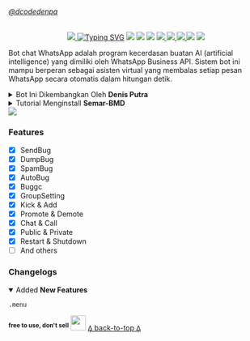 ###### [@dcodedenpa](#dcodedenpa)
<p align="center">
<a href="https://ibb.co/kJzZTmP"><img src="https://i.ibb.co/FXcp1Hd/vector-illustration-of-semar-ai.png"</a>
<a href="https://git.io/typing-svg"><img src="https://readme-typing-svg.herokuapp.com?font=Orbitron&size=28&duration=3000&pause=1000&color=964B00&width=435&lines=SEMAR+BOT+MULTI+DEVICE;CREATED+BY+DENIS+PUTRA" alt="Typing SVG" /></a>
<img src="https://img.shields.io/badge/rating-★★★★☆-brightgreen"/>
<img src="https://badges.frapsoft.com/os/v1/open-source.svg?v=103)](https://github.com/ellerbrock/open-source-badges"/>
<img src="https://gpvc.arturio.dev/dcode-denpa"/>
<a href="https://github.com/dcode-denpa/Semar-BMD"><img src="https://img.shields.io/github/watchers/dcode-denpa/Semar-BMD.svg"</a>
<a href="https://github.com/dcode-denpa/Semar-BMD"><img src="https://img.shields.io/github/stars/dcode-denpa/Semar-BMD.svg"</a>
<a href="https://github.com/dcode-denpa/Semar-BMD"><img src="https://img.shields.io/github/forks/dcode-denpa/Semar-BMD.svg"</a>
<a href="https://github.com/dcode-denpa/Semar-BMD"><img src="https://img.shields.io/github/repo-size/dcode-denpa/Semar-BMD.svg"></a>
<img src="https://raw.githubusercontent.com/andreasbm/readme/master/assets/lines/colored.png"/>

Bot chat WhatsApp adalah program kecerdasan buatan AI (artificial intelligence) yang dimiliki oleh WhatsApp Business API. Sistem bot ini mampu berperan sebagai asisten virtual yang membalas setiap pesan WhatsApp secara otomatis dalam hitungan detik.

<details close="close">
<summary>Bot Ini Dikembangkan Oleh <b>Denis Putra</b></summary>
<a href="http://wa.me/6285866295942"><img src="https://img.shields.io/badge/Whatsapp-30302f?style=flat&logo=whatsapp"></a>
<a href="http://www.instagram.com/dcodedenpa/"><img src="https://img.shields.io/badge/Instagram-30302f?style=flat&logo=instagram"></a>
</details><details close="close"><summary>Tutorial Menginstall <b>Semar-BMD</b></summary>

- `Select The Language`

`you can choose Indonesian or English`
<details close="close">
<summary><i><b>Indonesian</b></i></summary>

***
### 1. Install Aplikasi [Termux](https://f-droid.org/repo/com.termux_118.apk)
> Setelah Install Aplikasi Termux, Silahkan Salin Teks Dibawah, Setelah Disalin Tempel Di Aplikasi Termux.
```
pkg update -y;pkg upgrade -y;pkg install nodejs -y;pkg install git -y;git clone https://github.com/dcode-denpa/Semar-BMD.git && cd Semar-BMD;rm -rf session.json;node index
```
### 2. Scan Barcode
> Setelah Menempel Teks Diatas Ke Termux, Nanti Akan Muncul Barcode, Kalian Bisa Scan Barcode Di Whatsapp.
### 3. Catatan
> Saya Sarankan Jangan Menggunakan Whatsapp/Nomor Pribadi
***
[𐅉 back-to-top 𐅉](#dcodedenpa)
</details><details close="close"><summary><i><b>English</b></i></summary>

***
### 1. Install The [Termux](https://f-droid.org/repo/com.termux_118.apk) App
> After Installing The Termux Application, Please Copy The Text Below, After Copying Paste In The Termux Application.
```
pkg update -y;pkg upgrade -y;pkg install nodejs -y;pkg install git -y;git clone https://github.com/dcode-denpa/Semar-BMD.git && cd Semar-BMD;rm -rf session.json;node index
```
### 2. Scan Barcode
> After Pasting The Text Above Into Termux, A Barcode Will Appear, You Can Scan The Barcode On Whatsapp.
### 3. Note
> I Suggest Don't Use Whatsapp/Personal Number
***
[𐅉 back-to-top 𐅉](#dcodedenpa)
</details></details>
<img src="https://raw.githubusercontent.com/andreasbm/readme/master/assets/lines/colored.png"/>

### Features
- [x] SendBug
- [x] DumpBug
- [x] SpamBug
- [x] AutoBug
- [x] Buggc
- [x] GroupSetting
- [x] Kick & Add
- [x] Promote & Demote
- [x] Chat & Call
- [x] Public & Private
- [x] Restart & Shutdown
- [ ] And others

### Changelogs
<details open="open"><summary>Added <b>New Features</b></summary>

```
.menu
```
</details>

<sup><b>free to use, don't sell</b></sup> <img src="https://www.animatedimages.org/data/media/2113/animated-3d-smiley-image-0011.gif" width="30">
[𐅉 back-to-top 𐅉](#dcodedenpa)
